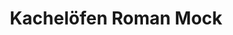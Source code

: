---
title: "Kachelöfen Roman Mock"
url: /forchtenstein/kacheloefen-roman-mock/
shop: Kamine & Öfen
---